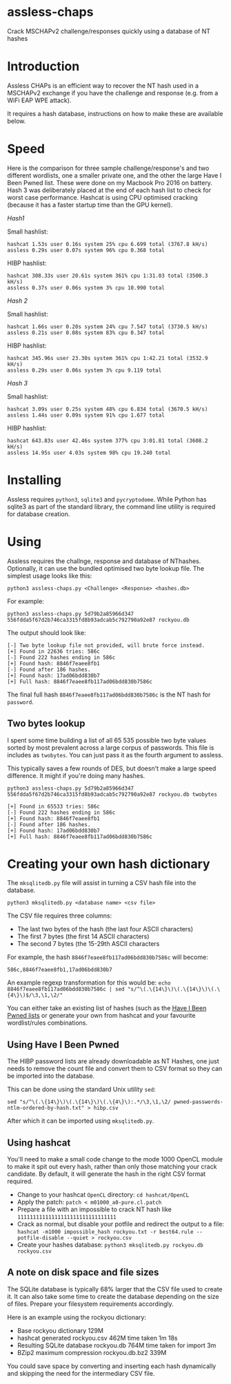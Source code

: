 # assless-chaps
Crack MSCHAPv2 challenge/responses quickly using a database of NT hashes

# Introduction

Assless CHAPs is an efficient way to recover the NT hash used in a MSCHAPv2 exchange if you have the challenge and response (e.g. from a WiFi EAP WPE attack).

It requires a hash database, instructions on how to make these are available below.

# Speed

Here is the comparison for three sample challenge/response's and two different wordlists, one a smaller private one, and the other the large Have I Been Pwned list. These were done on my Macbook Pro 2016 on battery. Hash 3 was deliberately placed at the end of each hash list to check for worst case performance. Hashcat is using CPU optimised cracking (because it has a faster startup time than the GPU kernel).

*Hash1*

Small hashlist:
```
hashcat 1.53s user 0.16s system 25% cpu 6.699 total (3767.8 kH/s)
assless 0.29s user 0.07s system 96% cpu 0.368 total
```
HIBP hashlist:
```
hashcat 308.33s user 20.61s system 361% cpu 1:31.03 total (3500.3 kH/s)
assless 0.37s user 0.06s system 3% cpu 10.990 total
```

*Hash 2*

Small hashlist:
```
hashcat 1.66s user 0.20s system 24% cpu 7.547 total (3730.5 kH/s)
assless 0.21s user 0.08s system 83% cpu 0.347 total
```
HIBP hashlist:
```
hashcat 345.96s user 23.30s system 361% cpu 1:42.21 total (3532.9 kH/s)
assless 0.29s user 0.06s system 3% cpu 9.119 total
```

*Hash 3*

Small hashlist:
```
hashcat 3.09s user 0.25s system 48% cpu 6.834 total (3670.5 kH/s)
assless 1.44s user 0.09s system 91% cpu 1.677 total
```
HIBP hashlist:
```
hashcat 643.83s user 42.46s system 377% cpu 3:01.81 total (3608.2 kH/s)
assless 14.95s user 4.03s system 98% cpu 19.240 total
```

# Installing

Assless requires `python3`, `sqlite3` and `pycryptodome`. While Python has sqlite3 as part of the standard library, the command line utility is required for database creation.

# Using

Assless requires the challnge, response and database of NThashes. Optionally, it can use the bundled optimised two byte lookup file. The simplest usage looks like this:

`python3 assless-chaps.py <Challenge> <Response> <hashes.db>`

For example:

`python3 assless-chaps.py 5d79b2a85966d347 556fdda5f67d2b746ca3315fd8b93adcab5c792790a92e87 rockyou.db`

The output should look like:

```
[-] Two byte lookup file not provided, will brute force instead.
[+] Found in 22636 tries: 586c
[-] Found 222 hashes ending in 586c
[+] Found hash: 8846f7eaee8fb1
[-] Found after 186 hashes.
[+] Found hash: 17ad06bdd830b7
[+] Full hash: 8846f7eaee8fb117ad06bdd830b7586c
```

The final full hash `8846f7eaee8fb117ad06bdd830b7586c` is the NT hash for `password`.

## Two bytes lookup

I spent some time building a list of all 65 535 possible two byte values sorted by most prevalent across a large corpus of passwords. This file is includes as `twobytes`. You can just pass it as the fourth argument to assless.

This typically saves a few rounds of DES, but doesn't make a large speed difference. It might if you're doing many hashes.

`python3 assless-chaps.py 5d79b2a85966d347 556fdda5f67d2b746ca3315fd8b93adcab5c792790a92e87 rockyou.db twobytes`

```
[+] Found in 65533 tries: 586c
[-] Found 222 hashes ending in 586c
[+] Found hash: 8846f7eaee8fb1
[-] Found after 186 hashes.
[+] Found hash: 17ad06bdd830b7
[+] Full hash: 8846f7eaee8fb117ad06bdd830b7586c
```

# Creating your own hash dictionary

The `mksqlitedb.py` file will assist in turning a CSV hash file into the database.

`python3 mksqlitedb.py <database name> <csv file>`

The CSV file requires three columns:

* The last two bytes of the hash (the last four ASCII characters)
* The first 7 bytes (the first 14 ASCII characters)
* The second 7 bytes (the 15-29th ASCII characters

For example, the hash `8846f7eaee8fb117ad06bdd830b7586c` will become:

`586c,8846f7eaee8fb1,17ad06bdd830b7`

An example regexp transformation for this would be:
`echo 8846f7eaee8fb117ad06bdd830b7586c | sed "s/^\(.\{14\}\)\(.\{14\}\)\(.\{4\}\)$/\3,\1,\2/"`

You can either take an existing list of hashes (such as the [Have I Been Pwned lists](https://haveibeenpwned.com/Passwords) or generate your own from hashcat and your favourite wordlist/rules combinations.

## Using Have I Been Pwned

The HIBP password lists are already downloadable as NT Hashes, one just needs to remove the count file and convert them to CSV format so they can be imported into the database.

This can be done using the standard Unix utility `sed`:

`sed "s/^\(.\{14\}\)\(.\{14\}\)\(.\{4\}\):.*/\3,\1,\2/ pwned-passwords-ntlm-ordered-by-hash.txt" > hibp.csv`

After which it can be imported using `mksqlitedb.py`.

## Using hashcat

You'll need to make a small code change to the mode 1000 OpenCL module to make it spit out every hash, rather than only those matching your crack candidate. By default, it will generate the hash in the right CSV format required.

* Change to your hashcat `OpenCL` directory: `cd hashcat/OpenCL`
* Apply the patch: `patch < m01000_a0-pure.cl.patch`
* Prepare a file with an impossible to crack NT hash like `11111111111111111111111111111111`
* Crack as normal, but disable your potfile and redirect the output to a file: `hashcat -m1000 impossible_hash rockyou.txt -r best64.rule --potfile-disable --quiet > rockyou.csv`
* Create your hashes database: `python3 mksqlitedb.py rockyou.db rockyou.csv`

## A note on disk space and file sizes

The SQLite database is typically 68% larger that the CSV file used to create it. It can also take some time to create the database depending on the size of files. Prepare your filesystem requirements accordingly.

Here is an example using the rockyou dictionary:

* Base rockyou dictionary 129M
* hashcat generated rockyou.csv 462M time taken 1m 18s
* Resulting SQLite database rockyou.db 764M time taken for import 3m
* BZip2 maximum compression rockyou.db.bz2 339M

You could save space by converting and inserting each hash dynamically and skipping the need for the intermediary CSV file.
